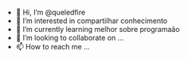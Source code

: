 - 👋 Hi, I’m @queledfire
- 👀 I’m interested in  compartilhar conhecimento
- 🌱 I’m currently learning  melhor sobre programaão
- 💞️ I’m looking to collaborate on ...
- 📫 How to reach me ...

<!---
queledfire/queledfire is a ✨ special ✨ repository because its `README.md` (this file) appears on your GitHub profile.
You can click the Preview link to take a look at your changes.
--->
